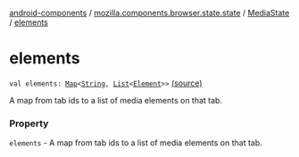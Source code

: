 [android-components](../../index.md) / [mozilla.components.browser.state.state](../index.md) / [MediaState](index.md) / [elements](./elements.md)

# elements

`val elements: `[`Map`](https://kotlinlang.org/api/latest/jvm/stdlib/kotlin.collections/-map/index.html)`<`[`String`](https://kotlinlang.org/api/latest/jvm/stdlib/kotlin/-string/index.html)`, `[`List`](https://kotlinlang.org/api/latest/jvm/stdlib/kotlin.collections/-list/index.html)`<`[`Element`](-element/index.md)`>>` [(source)](https://github.com/mozilla-mobile/android-components/blob/master/components/browser/state/src/main/java/mozilla/components/browser/state/state/MediaState.kt#L20)

A map from tab ids to a list of media elements on that tab.

### Property

`elements` - A map from tab ids to a list of media elements on that tab.